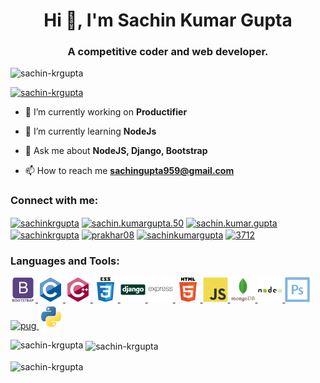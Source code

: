 <h1 align="center">Hi 👋, I'm Sachin Kumar Gupta</h1>
<h3 align="center">A competitive coder and web developer.</h3>

<p align="left"> <img src="https://komarev.com/ghpvc/?username=sachin-krgupta&label=Profile%20views&color=0e75b6&style=flat" alt="sachin-krgupta" /> </p>

<p align="left"> <a href="https://github.com/ryo-ma/github-profile-trophy"><img src="https://github-profile-trophy.vercel.app/?username=sachin-krgupta" alt="sachin-krgupta" /></a> </p>

- 🔭 I’m currently working on **Productifier**

- 🌱 I’m currently learning **NodeJs**

- 💬 Ask me about **NodeJS, Django, Bootstrap**

- 📫 How to reach me **sachingupta959@gmail.com**

<h3 align="left">Connect with me:</h3>
<p align="left">
<a href="https://linkedin.com/in/sachinkrgupta" target="blank"><img align="center" src="https://raw.githubusercontent.com/rahuldkjain/github-profile-readme-generator/neutral-icons/src/images/icons/Social/linked-in-alt.svg" alt="sachinkrgupta" height="30" width="40" /></a>
<a href="https://fb.com/sachin.kumargupta.50" target="blank"><img align="center" src="https://raw.githubusercontent.com/rahuldkjain/github-profile-readme-generator/neutral-icons/src/images/icons/Social/facebook.svg" alt="sachin.kumargupta.50" height="30" width="40" /></a>
<a href="https://instagram.com/sachin.kumar.gupta" target="blank"><img align="center" src="https://raw.githubusercontent.com/rahuldkjain/github-profile-readme-generator/neutral-icons/src/images/icons/Social/instagram.svg" alt="sachin.kumar.gupta" height="30" width="40" /></a>
<a href="https://www.codechef.com/users/sachinkrgupta" target="blank"><img align="center" src="https://cdn.jsdelivr.net/npm/simple-icons@3.1.0/icons/codechef.svg" alt="sachinkrgupta" height="30" width="40" /></a>
<a href="https://www.hackerrank.com/SachinKumarGupta" target="blank"><img align="center" src="https://raw.githubusercontent.com/rahuldkjain/github-profile-readme-generator/master/src/images/icons/Social/hackerrank.svg" alt="prakhar08" height="30" width="40" /></a>
<a href="https://www.leetcode.com/sachinkumargupta" target="blank"><img align="center" src="https://raw.githubusercontent.com/rahuldkjain/github-profile-readme-generator/neutral-icons/src/images/icons/Social/leet-code.svg" alt="sachinkumargupta" height="30" width="40" /></a>
<a href="https://discord.gg/3712" target="blank"><img align="center" src="https://raw.githubusercontent.com/rahuldkjain/github-profile-readme-generator/neutral-icons/src/images/icons/Social/discord.svg" alt="3712" height="30" width="40" /></a>
</p>

<h3 align="left">Languages and Tools:</h3>
<p align="left"> <a href="https://getbootstrap.com" target="_blank"> <img src="https://raw.githubusercontent.com/devicons/devicon/master/icons/bootstrap/bootstrap-plain-wordmark.svg" alt="bootstrap" width="40" height="40"/> </a> <a href="https://www.cprogramming.com/" target="_blank"> <img src="https://raw.githubusercontent.com/devicons/devicon/master/icons/c/c-original.svg" alt="c" width="40" height="40"/> </a> <a href="https://www.w3schools.com/cpp/" target="_blank"> <img src="https://raw.githubusercontent.com/devicons/devicon/master/icons/cplusplus/cplusplus-original.svg" alt="cplusplus" width="40" height="40"/> </a> <a href="https://www.w3schools.com/css/" target="_blank"> <img src="https://raw.githubusercontent.com/devicons/devicon/master/icons/css3/css3-original-wordmark.svg" alt="css3" width="40" height="40"/> </a> <a href="https://www.djangoproject.com/" target="_blank"> <img src="https://raw.githubusercontent.com/devicons/devicon/master/icons/django/django-original.svg" alt="django" width="40" height="40"/> </a> <a href="https://expressjs.com" target="_blank"> <img src="https://raw.githubusercontent.com/devicons/devicon/master/icons/express/express-original-wordmark.svg" alt="express" width="40" height="40"/> </a> <a href="https://www.w3.org/html/" target="_blank"> <img src="https://raw.githubusercontent.com/devicons/devicon/master/icons/html5/html5-original-wordmark.svg" alt="html5" width="40" height="40"/> </a> <a href="https://developer.mozilla.org/en-US/docs/Web/JavaScript" target="_blank"> <img src="https://raw.githubusercontent.com/devicons/devicon/master/icons/javascript/javascript-original.svg" alt="javascript" width="40" height="40"/> </a> <a href="https://www.mongodb.com/" target="_blank"> <img src="https://raw.githubusercontent.com/devicons/devicon/master/icons/mongodb/mongodb-original-wordmark.svg" alt="mongodb" width="40" height="40"/> </a> <a href="https://nodejs.org" target="_blank"> <img src="https://raw.githubusercontent.com/devicons/devicon/master/icons/nodejs/nodejs-original-wordmark.svg" alt="nodejs" width="40" height="40"/> </a> <a href="https://www.photoshop.com/en" target="_blank"> <img src="https://raw.githubusercontent.com/devicons/devicon/master/icons/photoshop/photoshop-line.svg" alt="photoshop" width="40" height="40"/> </a> <a href="https://pugjs.org" target="_blank"> <img src="https://cdn.worldvectorlogo.com/logos/pug.svg" alt="pug" width="40" height="40"/> </a> <a href="https://www.python.org" target="_blank"> <img src="https://raw.githubusercontent.com/devicons/devicon/master/icons/python/python-original.svg" alt="python" width="40" height="40"/> </a> </p>

<p><img align="left" src="https://github-readme-stats.vercel.app/api/top-langs?username=sachin-krgupta&show_icons=true&locale=en&layout=compact" alt="sachin-krgupta" /></p>

<p>&nbsp;<img align="center" src="https://github-readme-stats.vercel.app/api?username=sachin-krgupta&show_icons=true&locale=en" alt="sachin-krgupta" /></p>

<p><img align="center" src="https://github-readme-streak-stats.herokuapp.com/?user=sachin-krgupta&" alt="sachin-krgupta" /></p>
